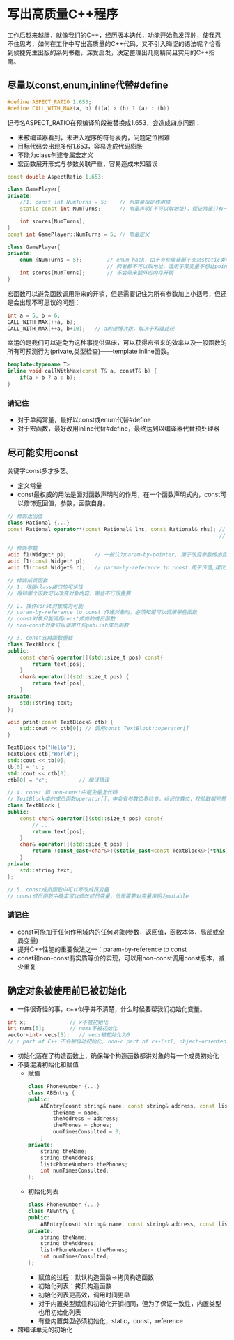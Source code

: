 # 写出高质量C++程序
工作后越来越胖，就像我们的C++，经历版本迭代，功能开始愈发浮肿，使我忍不住思考，如何在工作中写出高质量的C++代码，又不引入晦涩的语法呢？恰看到侯捷先生出版的系列书籍，深受启发，决定整理出几则精简且实用的C++指南。
## 尽量以const,enum,inline代替#define
```c++
#define ASPECT_RATIO 1.653;
#define CALL_WITH_MAX(a, b) f((a) > (b) ? (a) : (b))
```
记号名ASPECT_RATIO在预编译阶段被替换成1.653，会造成四点问题：
- 未被编译器看到，未进入程序的符号表内，问题定位困难
- 目标代码会出现多份1.653，容易造成代码膨胀
- 不能为class创建专属宏定义
- 宏函数展开形式与参数关联严重，容易造成未知错误
```c++
const double AspectRatio 1.653;
```
```c++
class GamePlayer{
private:
    //1. const int NumTurns = 5;    // 为常量指定作用域
    static const int NumTurns;      // 常量声明(不可以取地址)，保证常量只有一份实体

    int scores[NumTurns];
}
const int GamePlayer::NumTurns = 5; // 常量定义
```
```c++
class GamePlayer{
private:
    enum {NumTurns = 5};        // enum hack，由于有些编译器不支持static类内常量
                                // 两者都不可以取地址，适用于某变量不想让pointer或reference引用；
    int scores[NumTurns];       // 不会带来额外的内存开销
}
```
宏函数可以避免函数调用带来的开销，但是需要记住为所有参数加上小括号，但还是会出现不可思议的问题：
```c++
int a = 5, b = 6;
CALL_WITH_MAX(++a, b);      
CALL_WITH_MAX(++a, b+10);   // a的递增次数，取决于和谁比较
```
幸运的是我们可以避免为这种事提供温床，可以获得宏带来的效率以及一般函数的所有可预测行为(private,类型检查)——template inline函数。
```c++
template<typename T>
inline void callWithMax(const T& a, constT& b) {
    if(a > b ? a : b);
}
```
### 请记住
- 对于单纯常量，最好以const或enum代替#define
- 对于宏函数，最好改用inline代替#define，最终达到以编译器代替预处理器
## 尽可能实用const
关键字const多才多艺。
- 定义常量
- const最权威的用法是面对函数声明时的作用，在一个函数声明式内，const可以修饰返回值，参数，函数自身。
```c++ 
// 修饰返回值
class Rational {...}
const Rational operator*(const Rational& lhs, const Rational& rhs); // 避免(a * b) = c;
                                                                    // 即可以避免对函数的错误赋值或误判
```
```c++
// 修饰参数
void f1(Widget* p);         // 一般认为param-by-pointer, 用于改变参数传出函数外
void f1(const Widget* p);   
void f1(const Widget& r);   // param-by-reference to const 用于传值,建议大家函数不改变参数值时，尽量加上const，因为他是提升C++运行效率很重要的方式之一
```
```c++
// 修饰成员函数
// 1. 增强class接口的可读性
// 得知哪个函数可以改变对象内容，哪些不行很重要

// 2. 操作const对象成为可能
// param-by-reference to const 传递对象时，必须知道可以调用哪些函数
// const对象只能调用const修饰的成员函数
// non-const对象可以调用任何publish成员函数

// 3. const支持函数重载
class TextBlock {
public:
    const char& operator[](std::size_t pos) const{
        return text[pos];
    }
    char& operator[](std::size_t pos) {
        return text[pos];
    }
private:
    std::string text;
};

void print(const TextBlock& ctb) {  
    std::cout << ctb[0]; // 调用const TextBlock::operator[]
}

TextBlock tb("Hello");
TextBlock ctb("World");
std::cout << tb[0];
tb[0] = 'c';
std::cout << ctb[0];
ctb[0] = 'c';          // 编译错误

// 4. const 和 non-const中避免重复代码
// TextBlock类的成员函数operator[]，中会有参数边界检查，标记位置位，校验数据完整性等，const和non-const中都写一遍存在代码重复，解决办法是non-const调用const成员函数
class TextBlock {
public:
    const char& operator[](std::size_t pos) const{
        // ...
        return text[pos];
    }
    char& operator[](std::size_t pos) {
        return (const_cast<char&>)(static_cast<const TextBlock&>(*this));
    }
private:
    std::string text;
};

// 5. const成员函数中可以修改成员变量
// const成员函数中确实可以修改成员变量，但是需要对变量声明为mutable
```
### 请记住
- const可施加于任何作用域内的任何对象(参数，返回值，函数本体，局部或全局变量)
- 提升C++性能的重要做法之一：param-by-reference to const
- const和non-const有实质等价的实现，可以用non-const调用const版本，减少重复
## 确定对象被使用前已被初始化
- 一件很奇怪的事，c++似乎并不清楚，什么时候要帮我们初始化变量。
```c++
int x;              // x不被初始化
int nums[5];        // nums不被初始化
vector<int> vecs(5);   // vecs被初始化为0
// c part of C++ 不会被自动初始化, non-c part of c++(stl, object-oriented c++，template)会被初始化为空。
```
- 初始化落在了构造函数上，确保每个构造函数都讲对象的每一个成员初始化
- 不要混淆初始化和赋值
  - 赋值
    ```c++
    class PhoneNumber {...}
    class ABEntry {
    public:
        ABEntry(cosnt string& name, const string& address, const list<PhoneNumber>& phones){
            theName = name;
            theAddress = address;
            thePhones = phones;
            numTimesConsulted = 0;
        }   
    private:
        string theName;
        string theAddress;
        list<PhoneNumber> thePhones;
        int numTimesConsulted;
    };
    ```
  - 初始化列表
    ```c++
    class PhoneNumber {...}
    class ABEntry {
    public:
        ABEntry(cosnt string& name, const string& address, const list<PhoneNumber>& phones):theName(name),theAddress(address),thePhones(phones),numTimesConsulted(0){ } 
    private:
        string theName;
        string theAddress;
        list<PhoneNumber> thePhones;
        int numTimesConsulted;
    };
    ```
    - 赋值的过程：默认构造函数->拷贝构造函数
    - 初始化列表：拷贝构造函数
    - 初始化列表更高效，调用时间更早
    - 对于内置类型赋值和初始化开销相同，但为了保证一致性，内置类型也用初始化列表
    - 有些内置类型必须初始化，static，const，reference
- 跨编译单元的初始化